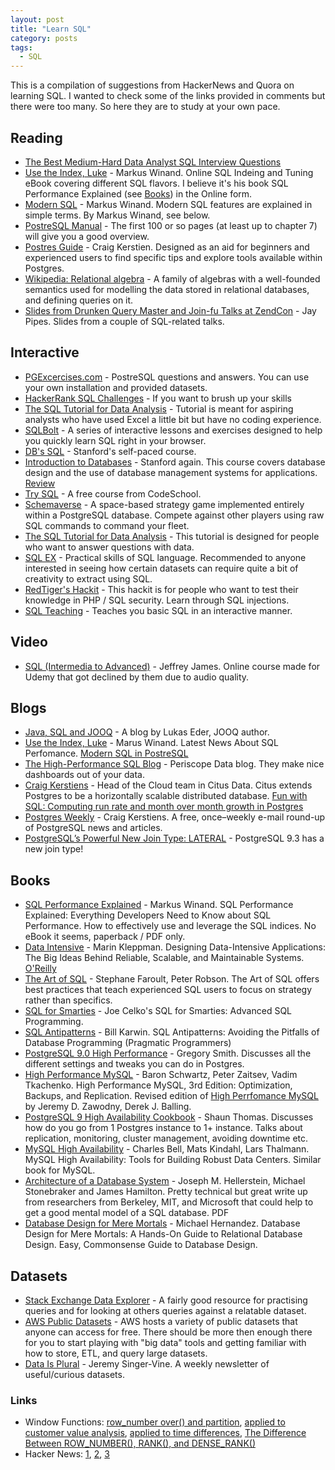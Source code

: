 ```yaml
---
layout: post
title: "Learn SQL"
category: posts
tags:
  - SQL
---
```


This is a compilation of suggestions from HackerNews and Quora on learning SQL.
I wanted to check some of the links provided in comments but there were too
many. So here they are to study at your own pace.

## Reading

* [The Best Medium-Hard Data Analyst SQL Interview Questions](https://quip.com/2gwZArKuWk7W)
* [Use the Index, Luke](http://use-the-index-luke.com) - Markus Winand. Online SQL Indeing and Tuning eBook covering different SQL flavors. I believe it's his book SQL Performance Explained (see [Books](#Books)) in the Online form.
* [Modern SQL](http://modern-sql.com) - Markus Winand. Modern SQL features are explained in simple terms. By Markus Winand, see below.
* [PostreSQL Manual](https://www.postgresql.org/docs/manuals/) - The first 100 or so pages (at least up to chapter 7) will give you a good overview.
* [Postres Guide](http://www.postgresguide.com/) - Craig Kerstien. Designed as an aid for beginners and experienced users to find specific tips and explore tools available within Postgres.
* [Wikipedia: Relational algebra](https://en.wikipedia.org/wiki/Relational_algebra) - A family of algebras with a well-founded semantics used for modelling the data stored in relational databases, and defining queries on it.
* [Slides from Drunken Query Master and Join-fu Talks at ZendCon](http://www.joinfu.com/2008/09/slides-from-drunken-query-master-and-joinfu-talks-at-zendcon/) - Jay Pipes. Slides from a couple of SQL-related talks.

## Interactive

* [PGExcercises.com](https://pgexercises.com) - PostreSQL questions and answers. You can use your own installation and provided datasets.
* [HackerRank SQL Challenges](https://www.hackerrank.com/domains/sql/select) - If you want to brush up your skills
* [The SQL Tutorial for Data Analysis](https://community.modeanalytics.com/sql/tutorial/introduction-to-sql/) - Tutorial is meant for aspiring analysts who have used Excel a little bit but have no coding experience.
* [SQLBolt](https://sqlbolt.com/) - A series of interactive lessons and exercises designed to help you quickly learn SQL right in your browser.
* [DB's SQL](https://lagunita.stanford.edu/courses/DB/SQL/SelfPaced/info) - Stanford's self-paced course.
* [Introduction to Databases](https://lagunita.stanford.edu/courses/Engineering/db/2014_1/about) - Stanford again. This course covers database design and the use of database management systems for applications. [Review](https://henrikwarne.com/2011/12/18/introduction-to-databases-on-line-learning-done-well/)
* [Try SQL](https://www.codeschool.com/courses/try-sql) - A free course from CodeSchool.
* [Schemaverse](https://schemaverse.com) - A space-based strategy game implemented entirely within a PostgreSQL database. Compete against other players using raw SQL commands to command your fleet.
* [The SQL Tutorial for Data Analysis](https://community.modeanalytics.com/sql/tutorial/introduction-to-sql/) - This tutorial is designed for people who want to answer questions with data.
* [SQL EX](http://sql-ex.com) - Practical skills of SQL language. Recommended to anyone interested in seeing how certain datasets can require quite a bit of creativity to extract using SQL.
* [RedTiger's Hackit](https://redtiger.labs.overthewire.org/) - This hackit is for people who want to test their knowledge in PHP / SQL security. Learn through SQL injections.
* [SQL Teaching](https://www.sqlteaching.com) - Teaches you basic SQL in an interactive manner.

## Video

* [SQL (Intermedia to Advanced)](https://www.youtube.com/playlist?list=PLImyDqSBQbdm09n4BhGwKhnPrdHgN1-da) - Jeffrey James. Online course made for Udemy that got declined by them due to audio quality.

## Blogs

* [Java, SQL and JOOQ](https://blog.jooq.org) - A blog by Lukas Eder, JOOQ author.
* [Use the Index, Luke](http://use-the-index-luke.com/blog) - Marus Winand. Latest News About SQL Perfomance. [Modern SQL in PostreSQL](http://use-the-index-luke.com/blog/2015-02/modern-sql)
* [The High-Performance SQL Blog](https://www.periscopedata.com/blog/) - Periscope Data blog. They make nice dashboards out of your data.
* [Craig Kerstiens](http://www.craigkerstiens.com/) - Head of the Cloud team in Citus Data. Citus extends Postgres to be a horizontally scalable distributed database. [Fun with SQL: Computing run rate and month over month growth in Postgres](https://www.citusdata.com/blog/2016/09/12/fun-with-sql-computing-run-rate-and-growth-with-ctes-and-window-functions/)
* [Postgres Weekly](http://postgresweekly.com/) - Craig Kerstiens. A free, once–weekly e-mail round-up of PostgreSQL news and articles.
* [PostgreSQL’s Powerful New Join Type: LATERAL](http://blog.heapanalytics.com/postgresqls-powerful-new-join-type-lateral/) - PostgreSQL 9.3 has a new join type!

## Books

* [SQL Performance Explained](http://sql-performance-explained.com) - Markus Winand. SQL Performance Explained: Everything Developers Need to Know about SQL Performance. How to effectively use and leverage the SQL indices. No eBook it seems, paperback / PDF only.
* [Data Intensive](http://dataintensive.net) - Marin Kleppman. Designing Data-Intensive Applications: The Big Ideas Behind Reliable, Scalable, and Maintainable Systems. [O'Reilly](http://shop.oreilly.com/product/0636920032175.do)
* [The Art of SQL](http://shop.oreilly.com/product/9780596008949.do) - Stephane Faroult, Peter Robson. The Art of SQL offers best practices that teach experienced SQL users to focus on strategy rather than specifics.
* [SQL for Smarties](https://www.amazon.com/Joe-Celkos-SQL-Smarties-Fifth/dp/0128007613) - Joe Celko's SQL for Smarties: Advanced SQL Programming.
* [SQL Antipatterns](https://pragprog.com/book/bksqla/sql-antipatterns) - Bill Karwin. SQL Antipatterns: Avoiding the Pitfalls of Database Programming (Pragmatic Programmers)
* [PostgreSQL 9.0 High Performance](https://www.amazon.com/PostgreSQL-High-Performance-Gregory-Smith/dp/184951030X) - Gregory Smith. Discusses all the different settings and tweaks you can do in Postgres.
* [High Performance MySQL](http://shop.oreilly.com/product/0636920022343.do) - Baron Schwartz, Peter Zaitsev, Vadim Tkachenko. High Performance MySQL, 3rd Edition: Optimization, Backups, and Replication. Revised edition of [High Perrfomance MySQL](http://shop.oreilly.com/product/9780596003067.do) by Jeremy D. Zawodny, Derek J. Balling.
* [PostgreSQL 9 High Availability Cookbook](https://www.amazon.com/PostgreSQL-9-High-Availability-Cookbook/dp/1849516960) - Shaun Thomas. Discusses how do you go from 1 Postgres instance to 1+ instance. Talks about replication, monitoring, cluster management, avoiding downtime etc.
* [MySQL High Availability](http://shop.oreilly.com/product/0636920026907.do) - Charles Bell, Mats Kindahl, Lars Thalmann. MySQL High Availability: Tools for Building Robust Data Centers. Similar book for MySQL.
* [Architecture of a Database System](http://db.cs.berkeley.edu/papers/fntdb07-architecture.pdf) - Joseph M. Hellerstein, Michael Stonebraker and James Hamilton. Pretty technical but great write up from researchers from Berkeley, MIT, and Microsoft that could help to get a good mental model of a SQL database. PDF
* [Database Design for Mere Mortals](https://www.amazon.com/Database-Design-Mere-Mortals-Hands-ebook/dp/B00BHEY5C2) - Michael Hernandez. Database Design for Mere Mortals: A Hands-On Guide to Relational Database Design. Easy, Commonsense Guide to Database Design.

## Datasets

* [Stack Exchange Data Explorer](https://data.stackexchange.com/stackoverflow/queries) - A fairly good resource for practising queries and for looking at others queries against a relatable dataset.
* [AWS Public Datasets](https://aws.amazon.com/public-datasets/) - AWS hosts a variety of public datasets that anyone can access for free. There should be more then enough there for you to start playing with "big data" tools and getting familiar with how to store, ETL, and query large datasets.
* [Data Is Plural](https://pragprog.com/book/bksqla/sql-antipatterns) - Jeremy Singer-Vine. A weekly newsletter of useful/curious datasets.

### Links

* Window Functions: [row_number over() and partition](https://www.youtube.com/watch?v=-X3eIyZV728), [applied to customer value analysis](https://www.youtube.com/watch?v=iHxJvF0tZOA), [applied to time differences](https://www.youtube.com/watch?v=5f8tF4U70Ic), [The Difference Between ROW_NUMBER(), RANK(), and DENSE_RANK()](https://blog.jooq.org/2014/08/12/the-difference-between-row_number-rank-and-dense_rank/)
* Hacker News: [1](https://news.ycombinator.com/item?id=13417326), [2](https://news.ycombinator.com/item?id=12022953), [3](https://news.ycombinator.com/item?id=6893333)
